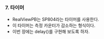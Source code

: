##
###  7. 타이머
- RealViewPB는 SP804라는 타이머를 사용한다.
- 이 타이머는 측정 카운터가 감소하는 형식이다.
- 이번 장에는 delay()를 구현해 보도록 하자.

<!--stackedit_data:
eyJoaXN0b3J5IjpbLTE5MzA1Nzk3NTRdfQ==
-->